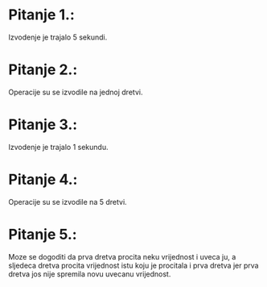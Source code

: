 ﻿# Pitanje 1.:
Izvodenje je trajalo 5 sekundi.
# Pitanje 2.:
Operacije su se izvodile na jednoj dretvi.
# Pitanje 3.:
Izvodenje je trajalo 1 sekundu.
# Pitanje 4.:
Operacije su se izvodile na 5 dretvi.
# Pitanje 5.:
Moze se dogoditi da prva dretva procita neku vrijednost i uveca ju, a sljedeca dretva procita vrijednost istu koju je procitala i prva dretva jer prva dretva jos nije spremila novu uvecanu vrijednost.
